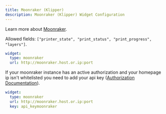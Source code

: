 ```yaml
---
title: Moonraker (Klipper)
description: Moonraker (Klipper) Widget Configuration
---
```


Learn more about [Moonraker](https://github.com/Arksine/moonraker).

Allowed fields: `["printer_state", "print_status", "print_progress", "layers"]`.

```yaml
widget:
  type: moonraker
  url: http://moonraker.host.or.ip:port
```

If your moonraker instance has an active authorization and your homepage ip isn't whitelisted you need to add your api key ([Authorization Documentation](https://moonraker.readthedocs.io/en/latest/web_api/#authorization)).

```yaml
widget:
  type: moonraker
  url: http://moonraker.host.or.ip:port
  key: api_keymoonraker
```

